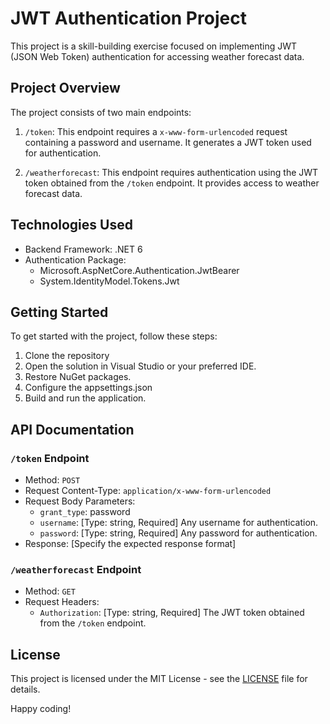 # JWT Authentication Project

This project is a skill-building exercise focused on implementing JWT (JSON Web Token) authentication for accessing weather forecast data.

## Project Overview

The project consists of two main endpoints:

1. `/token`: This endpoint requires a `x-www-form-urlencoded` request containing a password and username. It generates a JWT token used for authentication.

2. `/weatherforecast`: This endpoint requires authentication using the JWT token obtained from the `/token` endpoint. It provides access to weather forecast data.

## Technologies Used

- Backend Framework: .NET 6
- Authentication Package:
  - Microsoft.AspNetCore.Authentication.JwtBearer
  - System.IdentityModel.Tokens.Jwt
    
## Getting Started

To get started with the project, follow these steps:

1. Clone the repository
2. Open the solution in Visual Studio or your preferred IDE.
3. Restore NuGet packages.
4. Configure the appsettings.json
5. Build and run the application.

## API Documentation

### `/token` Endpoint

- Method: `POST`
- Request Content-Type: `application/x-www-form-urlencoded`
- Request Body Parameters:
  - `grant_type`: password
  - `username`: [Type: string, Required] Any username for authentication.
  - `password`: [Type: string, Required] Any password for authentication.
- Response: [Specify the expected response format]

### `/weatherforecast` Endpoint

- Method: `GET`
- Request Headers:
  - `Authorization`: [Type: string, Required] The JWT token obtained from the `/token` endpoint.

## License

This project is licensed under the MIT License - see the [LICENSE](LICENSE) file for details.

Happy coding!

